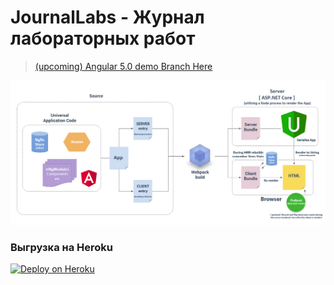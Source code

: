 # JournalLabs - Журнал лабораторных работ

> [(upcoming) Angular 5.0 demo Branch Here](https://github.com/MarkPieszak/aspnetcore-angular2-universal/tree/angular-5.0-updates)

<p align="center">
    <img src="./docs/architecture.png" alt="ASP.NET Core 2.0 Angular 4+ Starter" title="ASP.NET Core 2.0 Angular 4+ Starter">
</p>

### Выгрузка на Heroku 
<a href="https://dashboard.heroku.com/new?template=https://github.com/SasVladislav/boxingTraining.git">
<img src="https://www.herokucdn.com/deploy/button.svg" alt="Deploy on Heroku">
</a>
